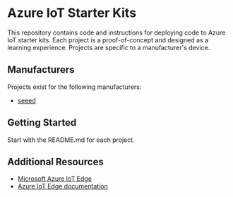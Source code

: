 # Azure IoT Starter Kits

This repository contains code and instructions for deploying code to Azure IoT starter kits. Each project is a proof-of-concept and designed as a learning experience. Projects are specific to a manufacturer's device.

## Manufacturers

Projects exist for the following manufacturers:

* [seeed](seeed/README.md)

## Getting Started

Start with the README.md for each project.

## Additional Resources

* [Microsoft Azure IoT Edge](https://azure.microsoft.com/en-us/services/iot-edge/)
* [Azure IoT Edge documentation](https://docs.microsoft.com/en-us/azure/iot-edge/)